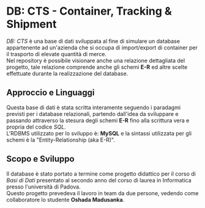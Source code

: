 # DB: CTS - Container, Tracking & Shipment
*DB: CTS* è una base di dati sviluppata al fine di simulare un database appartenente ad un'azienda che si occupa di import/export di container per il trasporto di elevate quantità di merce.  
Nel repository è possibile visionare anche una relazione dettagliata del progetto, tale relazione comprende anche gli schemi **E-R** ed altre scelte effettuate durante la realizzazione del database.  

## Approccio e Linguaggi
Questa base di dati è stata scritta interamente seguendo i paradagmi previsti per i database relazionali, partendo dall'idea da sviluppare e passando attraverso la stesura degli schemi 
**E-R** fino alla scrittura vera e propria del codice *SQL*.  
L'RDBMS utilizzato per lo sviluppo è: **MySQL** e la sintassi utilizzata per gli schemi è la "Entity-Relationship (aka E-R)".  

## Scopo e Sviluppo
Il database è stato portato a termine come progetto didattico per il corso di *Basi di Dati* presentato al secondo anno del corso di laurea in Informatica presso l'università di Padova.  
Questo progetto prevedeva il lavoro in team da due persone, vedendo come collaboratore lo studente **Oshada Madusanka**.
